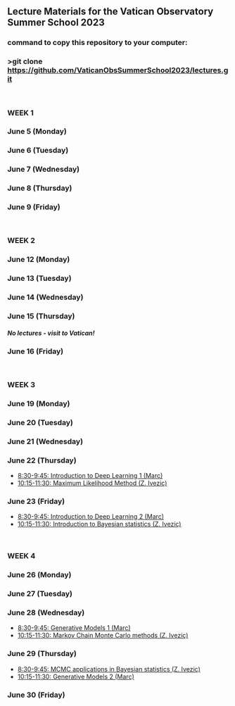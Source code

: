 ## Lecture Materials for the Vatican Observatory Summer School 2023
### command to copy this repository to your computer: 
### >git clone https://github.com/VaticanObsSummerSchool2023/lectures.git


&nbsp;  
### **WEEK 1**

### June 5 (Monday)

### June 6 (Tuesday)

### June 7 (Wednesday)

### June 8 (Thursday)

### June 9 (Friday)


&nbsp;  
### **WEEK 2**

### June 12 (Monday)

### June 13 (Tuesday)

### June 14 (Wednesday)

### June 15 (Thursday)

#### *No lectures - visit to Vatican!*

### June 16 (Friday)

&nbsp;  
### **WEEK 3**

### June 19 (Monday)

### June 20 (Tuesday)

### June 21 (Wednesday)

### June 22 (Thursday)
* [8:30-9:45: Introduction to Deep Learning 1 (Marc)]()
* [10:15-11:30: Maximum Likelihood Method (Z. Ivezic)](https://github.com/VaticanObsSummerSchool2023/lectures/blob/main/IvezicJune22.ipynb)

### June 23 (Friday)
* [8:30-9:45: Introduction to Deep Learning  2 (Marc)]()
* [10:15-11:30: Introduction to Bayesian statistics (Z. Ivezic)](https://github.com/VaticanObsSummerSchool2023/lectures/blob/main/IvezicJune23.ipynb)


&nbsp;  
### **WEEK 4**

### June 26 (Monday)

### June 27 (Tuesday)

### June 28 (Wednesday)

* [8:30-9:45: Generative Models 1 (Marc)]()
* [10:15-11:30: Markov Chain Monte Carlo methods (Z. Ivezic)](https://github.com/VaticanObsSummerSchool2023/lectures/blob/main/IvezicJune28.ipynb)

### June 29 (Thursday)

* [8:30-9:45: MCMC applications in Bayesian statistics (Z. Ivezic)](https://github.com/VaticanObsSummerSchool2023/lectures/blob/main/IvezicJune29.ipynb)
* [10:15-11:30: Generative Models 2 (Marc)]()

### June 30 (Friday)




 
